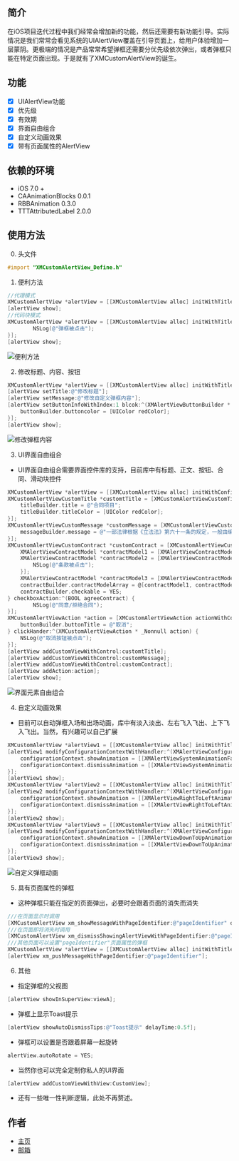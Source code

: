 ## 简介
在iOS项目迭代过程中我们经常会增加新的功能，然后还需要有新功能引导。实际情况是我们常常会看见系统的UIAlertView覆盖在引导页面上，给用户体验增加一层蒙阴。更极端的情况是产品常常希望弹框还需要分优先级依次弹出，或者弹框只能在特定页面出现。于是就有了XMCustomAlertView的诞生。
## 功能
- [x] UIAlertView功能
- [x] 优先级
- [x] 有效期
- [x] 界面自由组合
- [x] 自定义动画效果
- [x] 带有页面属性的AlertView
## 依赖的环境
- iOS 7.0 +
- CAAnimationBlocks 0.0.1
- RBBAnimation 0.3.0
- TTTAttributedLabel 2.0.0
## 使用方法
0. 头文件

```objective-c
#import "XMCustomAlertView_Define.h"
```

1. 便利方法 

```objective-c
//代理模式
XMCustomAlertView *alertView = [[XMCustomAlertView alloc] initWithTitle:@"自定义弹框" message:@"我是一个通过便利方法生成的自定义弹框控件" delegate:self cancelButtonTitle:@"取消" otherButtonTitles:@"确定", nil];
[alertView show];
//代码块模式
XMCustomAlertView *alertView = [[XMCustomAlertView alloc] initWithTitle:@"自定义弹框" message:@"我是一个通过便利方法生成的自定义弹框控件" delegate:nil cancelButtonTitle:@"取消" otherButtonTitles:@[@"确定"] clickHandler:^(XMCustomAlertView * _Nonnull alertView, NSInteger buttonIndex) {
        NSLog(@"弹框被点击");
}];
[alertView show];
```

![便利方法](https://upload-images.jianshu.io/upload_images/1776603-efe3bad3db2007b4.gif?imageMogr2/auto-orient/strip)

2. 修改标题、内容、按钮
```objective-c
XMCustomAlertView *alertView = [[XMCustomAlertView alloc] initWithTitle:@"自定义弹框" message:@"我是一个通过便利方法生成的自定义弹框控件" delegate:self cancelButtonTitle:@"取消" otherButtonTitles:@"确定", nil];
[alertView setTitle:@"修改标题"];
[alertView setMessage:@"修改自定义弹框内容"];
[alertView setButtonInfoWithIndex:1 blcok:^(XMAlertViewButtonBuilder * _Nonnull buttonBuilder) {
    buttonBuilder.buttoncolor = [UIColor redColor];
}];
[alertView show];
```
![修改弹框内容](https://upload-images.jianshu.io/upload_images/1776603-1f2da203b716a62e.gif?imageMogr2/auto-orient/strip)

3. UI界面自由组合
- UI界面自由组合需要界面控件库的支持，目前库中有标题、正文、按钮、合同、滑动块控件
```objective-c
XMCustomAlertView *alertView = [[XMCustomAlertView alloc] initWithConfigurationHandler:nil];
XMCustomAlertViewCustomTitle *customtTitle = [XMCustomAlertViewCustomTitle customTitleWithConfigurationHandler:^(XMAlertViewTitleBuilder * _Nonnull titleBuilder) {
    titleBuilder.title = @"合同项目";
    titleBuilder.titleColor = [UIColor redColor];
}];
XMCustomAlertViewCustomMessage *customMessage = [XMCustomAlertViewCustomMessage customMessageWithConfigurationHandler:^(XMAlertViewMessageBuilder * _Nonnull messageBuilder) {
    messageBuilder.message = @"一部法律根据《立法法》第六十一条的规定，一般由编、章、节、条、款、项、目组成。编、章、节是对法条的归类。所以，在使用法律时只需引用到条、款、项、目即可，无需指出该条所在的编、章、节。";
}];
XMCustomAlertViewCustomContract *customContract = [XMCustomAlertViewCustomContract contractWithConfigurationHandler:^(XMAlertViewContractBuilder * _Nonnull contractBuilder) {
    XMAlertViewContractModel *contractModel1 = [XMAlertViewContractModel contractModelWithText:@"勾选及代表您同意" linkable:NO action:nil];
    XMAlertViewContractModel *contractModel2 = [XMAlertViewContractModel contractModelWithText:@"《立法法》" linkable:YES action:^(XMAlertViewContractModel *contractModel) {
        NSLog(@"条款被点击");
    }];
    XMAlertViewContractModel *contractModel3 = [XMAlertViewContractModel contractModelWithText:@"相关条款" linkable:NO action:nil];
    contractBuilder.contractModelArray = @[contractModel1, contractModel2, contractModel3];
    contractBuilder.checkable = YES;
} checkboxAction:^(BOOL agreeContract) {
        NSLog(@"同意/拒绝合同");
}];
XMCustomAlertViewAction *action = [XMCustomAlertViewAction actionWithConfigurationHandler:^(XMAlertViewButtonBuilder * _Nonnull buttonBuilder) {
    buttonBuilder.buttonTitle = @"取消";
} clickHander:^(XMCustomAlertViewAction * _Nonnull action) {
    NSLog(@"取消按钮被点击");
}];
[alertView addCustomViewWithControl:customtTitle];
[alertView addCustomViewWithControl:customMessage];
[alertView addCustomViewWithControl:customContract];
[alertView addAction:action];
[alertView show];
```
![界面元素自由组合](https://upload-images.jianshu.io/upload_images/1776603-6abb427ff63ab90c.gif?imageMogr2/auto-orient/strip)

4. 自定义动画效果
- 目前可以自动弹框入场和出场动画，库中有淡入淡出、左右飞入飞出、上下飞入飞出。当然，有兴趣可以自己扩展
```objective-c
XMCustomAlertView *alertView1 = [[XMCustomAlertView alloc] initWithTitle:@"动画" message:@"我是个实现了系统动画的弹框，可以淡入淡出" delegate:nil cancelButtonTitle:@"好" otherButtonTitles:nil];
[alertView1 modifyConfigurationContextWithHandler:^(XMAlertViewConfigurationContext * _Nonnull configurationContext) {
    configurationContext.showAnimation = [[XMAlertViewSystemAnimationFactory new] showAnimation];
    configurationContext.dismissAnimation = [[XMAlertViewSystemAnimationFactory new] dismissAnimation];
}];
[alertView1 show];
XMCustomAlertView *alertView2 = [[XMCustomAlertView alloc] initWithTitle:@"动画" message:@"我是个从右->左出现，从左->右消失的弹框" delegate:nil cancelButtonTitle:@"好" otherButtonTitles:nil];
[alertView2 modifyConfigurationContextWithHandler:^(XMAlertViewConfigurationContext * _Nonnull configurationContext) {
    configurationContext.showAnimation = [[XMAlertViewRightToLeftAnimationFactory new] showAnimation];
    configurationContext.dismissAnimation = [[XMAlertViewRightToLeftAnimationFactory new] dismissAnimation];
}];
[alertView2 show];
XMCustomAlertView *alertView3 = [[XMCustomAlertView alloc] initWithTitle:@"动画" message:@"我是个从下->上出现，从上->下消失的弹框" delegate:nil cancelButtonTitle:@"好" otherButtonTitles:nil];
[alertView3 modifyConfigurationContextWithHandler:^(XMAlertViewConfigurationContext * _Nonnull configurationContext) {
    configurationContext.showAnimation = [[XMAlertViewDownToUpAnimationFactory new] showAnimation];
    configurationContext.dismissAnimation = [[XMAlertViewDownToUpAnimationFactory new] dismissAnimation];
}];
[alertView3 show];
```
![自定义弹框动画](https://upload-images.jianshu.io/upload_images/1776603-45f74c96dec27f70.gif?imageMogr2/auto-orient/strip)

5. 具有页面属性的弹框
- 这种弹框只能在指定的页面弹出，必要时会跟着页面的消失而消失
```objective-c
///在页面显示时调用
[XMCustomAlertView xm_showMessageWithPageIdentifier:@"pageIdentifier" delegateObject:self];
///在页面即将消失时调用
[XMCustomAlertView xm_dismissShowingAlertViewWithPageIdentifier:@"pageIdentifier"];
///其他页面可以设置"pageIdentifier"页面属性的弹框
XMCustomAlertView *alertView = [[XMCustomAlertView alloc] initWithTitle:@"页面弹框" message:@"这是个只能在指定页面弹出的弹框" delegate:nil cancelButtonTitle:@"取消" otherButtonTitles:@"确认", nil];
[alertView xm_pushMessageWithPageIdentifier:@"pageIdentifier"];
```
6. 其他
- 指定弹框的父视图
```objective-c
[alertView showInSuperView:viewA];
```
- 弹框上显示Toast提示
```objective-c
[alertView showAutoDismissTips:@"Toast提示" delayTime:0.5f];
```
- 弹框可以设置是否跟着屏幕一起旋转
```objective-c
alertView.autoRotate = YES;
```
- 当然你也可以完全定制你私人的UI界面
```objective-c
[alertView addCustomViewWithView:CustomView];
```
- 还有一些唯一性判断逻辑，此处不再赘述。
## 作者
- [主页](https://www.jianshu.com/u/0bf8dc16b794)
- [邮箱](fang.x.m@qq.com)
